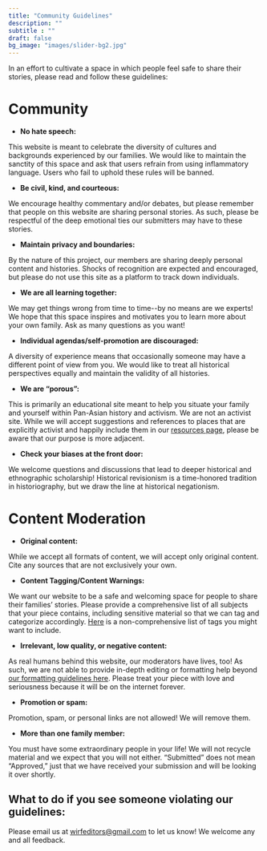 ```yaml
---
title: "Community Guidelines"
description: ""
subtitle : ""
draft: false
bg_image: "images/slider-bg2.jpg"
---
```


In an effort to cultivate a space in which people feel safe to share their stories, please read and follow these guidelines:  

# **Community**  
*    **No hate speech:**

This website is meant to celebrate the diversity of cultures and backgrounds experienced by our families. We would like to maintain the sanctity of this space and ask that users refrain from using inflammatory language. Users who fail to uphold these rules will be banned.

*    **Be civil, kind, and courteous:**

We encourage healthy commentary and/or debates, but please remember that people on this website are sharing personal stories. As such, please be respectful of the deep emotional ties our submitters may have to these stories.

*    **Maintain privacy and boundaries:**

By the nature of this project, our members are sharing deeply personal content and histories. Shocks of recognition are expected and encouraged, but please do not use this site as a platform to track down individuals.

*    **We are all learning together:**

We may get things wrong from time to time--by no means are we experts! We hope that this space inspires and motivates you to learn more about your own family. Ask as many questions as you want!

*    **Individual agendas/self-promotion are discouraged:** 

A diversity of experience means that occasionally someone may have a different point of view from you. We would like to treat all historical perspectives equally and maintain the validity of all histories.

*    **We are “porous”:** 

This is primarily an educational site meant to help you situate your family and yourself within Pan-Asian history and activism. We are not an activist site. While we will accept suggestions and references to places that are explicitly activist and happily include them in our [resources page](https://www.whereimreallyfrom.com/resources/), please be aware that our purpose is more adjacent.

*    **Check your biases at the front door:** 

We welcome questions and discussions that lead to deeper historical and ethnographic scholarship! Historical revisionism is a time-honored tradition in historiography, but we draw the line at historical negationism. 

# **Content Moderation**  
*    **Original content:** 

While we accept all formats of content, we will accept only original content. Cite any sources that are not exclusively your own.

*    **Content Tagging/Content Warnings:** 

We want our website to be a safe and welcoming space for people to share their families’ stories. Please provide a comprehensive list of all subjects that your piece contains, including sensitive material so that we can tag and categorize accordingly. [Here](https://www.whereimreallyfrom.com/content_warnings) is a non-comprehensive list of tags you might want to include.

*    **Irrelevant, low quality, or negative content:** 

As real humans behind this website, our moderators have lives, too! As such, we are not able to provide in-depth editing or formatting help beyond [our formatting guidelines here](https://www.whereimreallyfrom.com/submit/). Please treat your piece with love and seriousness because it will be on the internet forever.

*    **Promotion or spam:** 

Promotion, spam, or personal links are not allowed! We will remove them.

*    **More than one family member:** 

You must have some extraordinary people in your life! We will not recycle material and we expect that you will not either. “Submitted” does not mean “Approved,” just that we have received your submission and will be looking it over shortly.

## **What to do if you see someone violating our guidelines:**
Please email us at <a href="wirfeditors@gmail.com" target="_blank">wirfeditors@gmail.com</a> to let us know! We welcome any and all feedback.

